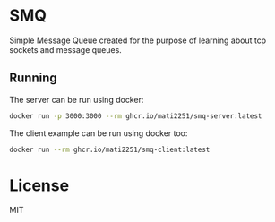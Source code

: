 # SMQ
Simple Message Queue created for the purpose of learning about tcp sockets and message queues. 
## Running
The server can be run using docker:
```bash
docker run -p 3000:3000 --rm ghcr.io/mati2251/smq-server:latest 
```
The client example can be run using docker too:
```bash
docker run --rm ghcr.io/mati2251/smq-client:latest  
```
# License
MIT
